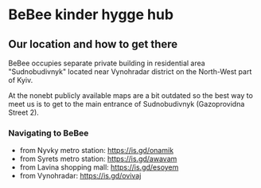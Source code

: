 # BeBee kinder hygge hub

## Our location and how to get there

BeBee occupies separate private building in residential area "Sudnobudivnyk" located near Vynohradar district on the North-West part of Kyiv.  

At the nonebt publicly available maps are a bit outdated so the best way to meet us is to get to the main entrance of Sudnobudivnyk (Gazoprovidna Street 2).

### Navigating to BeBee

- from Nyvky metro station:    https://is.gd/onamik
- from Syrets metro station:   https://is.gd/awavam
- from Lavina shopping mall:   https://is.gd/esoyem
- from Vynohradar:             https://is.gd/ovivaj
